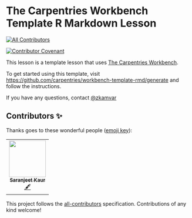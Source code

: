 # The Carpentries Workbench Template R Markdown Lesson
<!-- ALL-CONTRIBUTORS-BADGE:START - Do not remove or modify this section -->
[![All Contributors](https://img.shields.io/badge/all_contributors-1-orange.svg?style=flat-square)](#contributors-)
<!-- ALL-CONTRIBUTORS-BADGE:END -->

[![Contributor Covenant](https://img.shields.io/badge/Contributor%20Covenant-1.2-0baaaa.svg)](code_of_conduct.md)

This lesson is a template lesson that uses [The Carpentries Workbench][workbench].

To get started using this template, visit https://github.com/carpentries/workbench-template-rmd/generate
and follow the instructions.

If you have any questions, contact [@zkamvar](https://github.com/zkamvar)

[workbench]: https://carpentries.github.io/sandpaper-docs/

## Contributors ✨

Thanks goes to these wonderful people ([emoji key](https://allcontributors.org/docs/en/emoji-key)):

<!-- ALL-CONTRIBUTORS-LIST:START - Do not remove or modify this section -->
<!-- prettier-ignore-start -->
<!-- markdownlint-disable -->
<table>
  <tr>
    <td align="center"><a href="https://github.com/SaranjeetKaur"><img src="https://avatars.githubusercontent.com/u/28556616?v=4?s=100" width="100px;" alt=""/><br /><sub><b>Saranjeet Kaur</b></sub></a><br /><a href="#content-SaranjeetKaur" title="Content">🖋</a></td>
  </tr>
</table>

<!-- markdownlint-restore -->
<!-- prettier-ignore-end -->

<!-- ALL-CONTRIBUTORS-LIST:END -->

This project follows the [all-contributors](https://github.com/all-contributors/all-contributors) specification. Contributions of any kind welcome!
